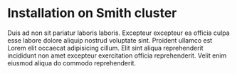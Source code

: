# Installation on Smith cluster

Duis ad non sit pariatur laboris laboris. Excepteur excepteur ea officia culpa esse labore dolore aliquip nostrud voluptate sint. Proident ullamco est Lorem elit occaecat adipisicing cillum. Elit sint aliqua reprehenderit incididunt non amet excepteur exercitation officia reprehenderit. Velit enim eiusmod aliqua do commodo reprehenderit.